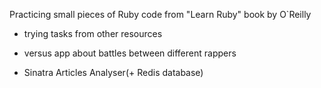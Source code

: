 Practicing small pieces of Ruby code from "Learn Ruby" book by O`Reilly 

+ trying tasks from other resources

+ versus app about battles between different rappers

+ Sinatra Articles Analyser(+ Redis database)